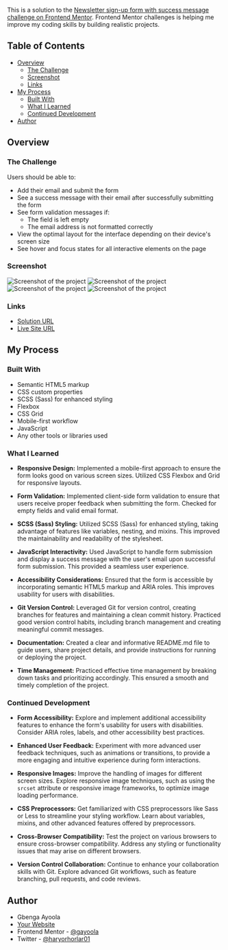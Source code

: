 This is a solution to the [Newsletter sign-up form with success message challenge on Frontend Mentor](https://www.frontendmentor.io/challenges/newsletter-signup-form-with-success-message-3FC1AZbNrv). Frontend Mentor challenges is helping me improve my coding skills by building realistic projects.

## Table of Contents

- [Overview](#overview)
  - [The Challenge](#the-challenge)
  - [Screenshot](#screenshot)
  - [Links](#links)
- [My Process](#my-process)
  - [Built With](#built-with)
  - [What I Learned](#what-i-learned)
  - [Continued Development](#continued-development)
- [Author](#author)


## Overview

### The Challenge

Users should be able to:

- Add their email and submit the form
- See a success message with their email after successfully submitting the form
- See form validation messages if:
  - The field is left empty
  - The email address is not formatted correctly
- View the optimal layout for the interface depending on their device's screen size
- See hover and focus states for all interactive elements on the page

### Screenshot

![Screenshot of the project](mobile-frontpage.png)
![Screenshot of the project](thankyou-desktop.png)
![Screenshot of the project](thankyou-mobile.png)
![Screenshot of the project](desktop-frontpage.png)

### Links

- [Solution URL](https://github.com/gayoola/newsletter-signup-form/tree/master)
- [Live Site URL](https://gayoola.github.io/newsletter-signup-form/)

## My Process

### Built With

- Semantic HTML5 markup
- CSS custom properties
- SCSS (Sass) for enhanced styling
- Flexbox
- CSS Grid
- Mobile-first workflow
- JavaScript
- Any other tools or libraries used

### What I Learned

- **Responsive Design:** Implemented a mobile-first approach to ensure the form looks good on various screen sizes. Utilized CSS Flexbox and Grid for responsive layouts.

- **Form Validation:** Implemented client-side form validation to ensure that users receive proper feedback when submitting the form. Checked for empty fields and valid email format.

- **SCSS (Sass) Styling:** Utilized SCSS (Sass) for enhanced styling, taking advantage of features like variables, nesting, and mixins. This improved the maintainability and readability of the stylesheet.

- **JavaScript Interactivity:** Used JavaScript to handle form submission and display a success message with the user's email upon successful form submission. This provided a seamless user experience.

- **Accessibility Considerations:** Ensured that the form is accessible by incorporating semantic HTML5 markup and ARIA roles. This improves usability for users with disabilities.

- **Git Version Control:** Leveraged Git for version control, creating branches for features and maintaining a clean commit history. Practiced good version control habits, including branch management and creating meaningful commit messages.

- **Documentation:** Created a clear and informative README.md file to guide users, share project details, and provide instructions for running or deploying the project.

- **Time Management:** Practiced effective time management by breaking down tasks and prioritizing accordingly. This ensured a smooth and timely completion of the project.


### Continued Development

- **Form Accessibility:** Explore and implement additional accessibility features to enhance the form's usability for users with disabilities. Consider ARIA roles, labels, and other accessibility best practices.

- **Enhanced User Feedback:** Experiment with more advanced user feedback techniques, such as animations or transitions, to provide a more engaging and intuitive experience during form interactions.

- **Responsive Images:** Improve the handling of images for different screen sizes. Explore responsive image techniques, such as using the `srcset` attribute or responsive image frameworks, to optimize image loading performance.

- **CSS Preprocessors:** Get familiarized with CSS preprocessors like Sass or Less to streamline your styling workflow. Learn about variables, mixins, and other advanced features offered by preprocessors.

- **Cross-Browser Compatibility:** Test the project on various browsers to ensure cross-browser compatibility. Address any styling or functionality issues that may arise on different browsers.

- **Version Control Collaboration:** Continue to enhance your collaboration skills with Git. Explore advanced Git workflows, such as feature branching, pull requests, and code reviews.


## Author

- Gbenga Ayoola
- [Your Website](https://gayoola.github.io/newsletter-signup-form/)
- Frontend Mentor - [@gayoola](https://www.frontendmentor.io/profile/gayoola)
- Twitter - [@haryorhorlar01](https://twitter.com/haryorhorlar01)

